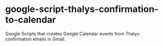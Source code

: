 # google-script-thalys-confirmation-to-calendar

Google Scripts that creates Google Calendar events from Thalys confirmation emails in Gmail.
